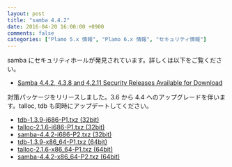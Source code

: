 ```yaml
---
layout: post
title: "samba 4.4.2"
date: 2016-04-20 16:00:00 +0900
comments: false
categories: ["Plamo 5.x 情報", "Plamo 6.x 情報", "セキュリティ情報"]
---
```

samba にセキュリティホールが発見されています。詳しくは以下をご覧ください。

* [Samba 4.4.2, 4.3.8 and 4.2.11 Security Releases Available for Download](https://www.samba.org/samba/latest_news.html#4.4.2)

対策パッケージをリリースしました。3.6 から 4.4 へのアップグレードを伴います。talloc, tdb も同時にアップデートしてください。

* [tdb-1.3.9-i686-P1.txz (32bit)](ftp://plamo.linet.gr.jp/pub/Plamo-6.x/x86/plamo/05_ext/network2.txz/tdb-1.3.9-i686-P1.txz)
* [talloc-2.1.6-i686-P1.txz (32bit)](ftp://plamo.linet.gr.jp/pub/Plamo-6.x/x86/plamo/05_ext/network2.txz/talloc-2.1.6-i686-P1.txz)
* [samba-4.4.2-i686-P2.txz (32bit)](ftp://plamo.linet.gr.jp/pub/Plamo-6.x/x86/plamo/05_ext/network2.txz/samba-4.4.2-i686-P2.txz)
* [tdb-1.3.9-x86_64-P1.txz (64bit)](ftp://plamo.linet.gr.jp/pub/Plamo-6.x/x86_64/plamo/05_ext/network2.txz/tdb-1.3.9-x86_64-P1.txz)
* [talloc-2.1.6-x86_64-P1.txz (64bit)](ftp://plamo.linet.gr.jp/pub/Plamo-6.x/x86_64/plamo/05_ext/network2.txz/talloc-2.1.6-x86_64-P1.txz)
* [samba-4.4.2-x86_64-P2.txz (64bit)](ftp://plamo.linet.gr.jp/pub/Plamo-6.x/x86_64/plamo/05_ext/network2.txz/samba-4.4.2-x86_64-P2.txz)
